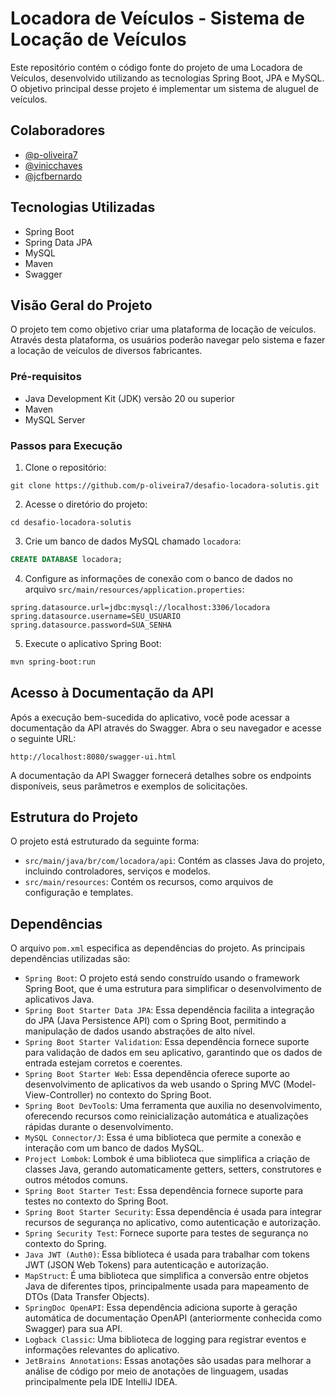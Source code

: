 # Locadora de Veículos - Sistema de Locação de Veículos

Este repositório contém o código fonte do projeto de uma Locadora de Veículos, desenvolvido utilizando as tecnologias Spring Boot, JPA e MySQL. O objetivo principal desse projeto é implementar um sistema de aluguel de veículos.

## Colaboradores

- [@p-oliveira7](https://github.com/p-oliveira7)
- [@vinicchaves](https://github.com/vinicchaves)
- [@jcfbernardo](https://github.com/jcfbernardo)

## Tecnologias Utilizadas

- Spring Boot
- Spring Data JPA
- MySQL
- Maven
- Swagger

## Visão Geral do Projeto

O projeto tem como objetivo criar uma plataforma de locação de veículos. Através desta plataforma, os usuários poderão navegar pelo sistema e fazer a locação de veículos de diversos fabricantes.

### Pré-requisitos

- Java Development Kit (JDK) versão 20 ou superior
- Maven
- MySQL Server

### Passos para Execução

1. Clone o repositório:

```
git clone https://github.com/p-oliveira7/desafio-locadora-solutis.git
```
2. Acesse o diretório do projeto:

```
cd desafio-locadora-solutis
```

3. Crie um banco de dados MySQL chamado `locadora`:

```sql
CREATE DATABASE locadora;
```

4. Configure as informações de conexão com o banco de dados no arquivo `src/main/resources/application.properties`:

```properties
spring.datasource.url=jdbc:mysql://localhost:3306/locadora
spring.datasource.username=SEU_USUARIO
spring.datasource.password=SUA_SENHA
```

5. Execute o aplicativo Spring Boot:

```bash
mvn spring-boot:run
```

## Acesso à Documentação da API

Após a execução bem-sucedida do aplicativo, você pode acessar a documentação da API através do Swagger. Abra o seu navegador e acesse o seguinte URL:

    http://localhost:8080/swagger-ui.html

A documentação da API Swagger fornecerá detalhes sobre os endpoints disponíveis, seus parâmetros e exemplos de solicitações.

## Estrutura do Projeto

O projeto está estruturado da seguinte forma:

- `src/main/java/br/com/locadora/api`: Contém as classes Java do projeto, incluindo controladores, serviços e modelos.
- `src/main/resources`: Contém os recursos, como arquivos de configuração e templates.

## Dependências

O arquivo `pom.xml` especifica as dependências do projeto. As principais dependências utilizadas são:

- `Spring Boot`: O projeto está sendo construído usando o framework Spring Boot, que é uma estrutura para simplificar o desenvolvimento de aplicativos Java.
- `Spring Boot Starter Data JPA`: Essa dependência facilita a integração do JPA (Java Persistence API) com o Spring Boot, permitindo a manipulação de dados usando abstrações de alto nível.
- `Spring Boot Starter Validation`: Essa dependência fornece suporte para validação de dados em seu aplicativo, garantindo que os dados de entrada estejam corretos e coerentes.
- `Spring Boot Starter Web`: Essa dependência oferece suporte ao desenvolvimento de aplicativos da web usando o Spring MVC (Model-View-Controller) no contexto do Spring Boot.
- `Spring Boot DevTool`s: Uma ferramenta que auxilia no desenvolvimento, oferecendo recursos como reinicialização automática e atualizações rápidas durante o desenvolvimento.
- `MySQL Connector/J`: Essa é uma biblioteca que permite a conexão e interação com um banco de dados MySQL.
- `Project Lombok`: Lombok é uma biblioteca que simplifica a criação de classes Java, gerando automaticamente getters, setters, construtores e outros métodos comuns.
- `Spring Boot Starter Test`: Essa dependência fornece suporte para testes no contexto do Spring Boot.
- `Spring Boot Starter Security`: Essa dependência é usada para integrar recursos de segurança no aplicativo, como autenticação e autorização.
- `Spring Security Test`: Fornece suporte para testes de segurança no contexto do Spring.
- `Java JWT (Auth0)`: Essa biblioteca é usada para trabalhar com tokens JWT (JSON Web Tokens) para autenticação e autorização.
- `MapStruct`: É uma biblioteca que simplifica a conversão entre objetos Java de diferentes tipos, principalmente usada para mapeamento de DTOs (Data Transfer Objects).
- `SpringDoc OpenAPI`: Essa dependência adiciona suporte à geração automática de documentação OpenAPI (anteriormente conhecida como Swagger) para sua API.
- `Logback Classic`: Uma biblioteca de logging para registrar eventos e informações relevantes do aplicativo.
- `JetBrains Annotations`: Essas anotações são usadas para melhorar a análise de código por meio de anotações de linguagem, usadas principalmente pela IDE IntelliJ IDEA.

